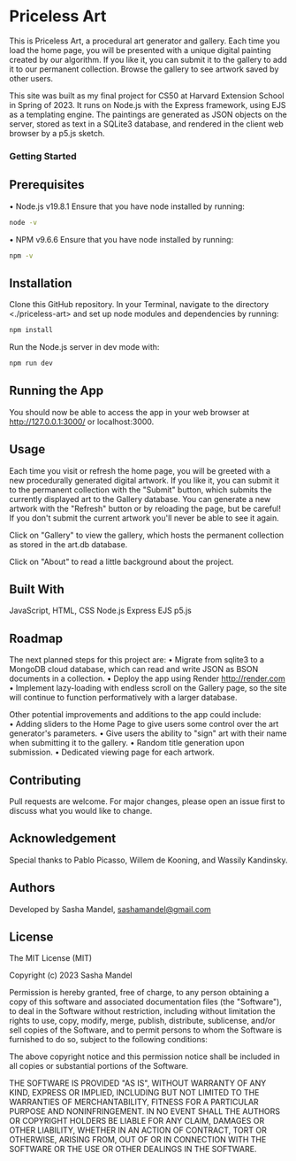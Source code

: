 # Priceless Art
This is Priceless Art, a procedural art generator and gallery. Each time you load the home page, you will be presented with a unique digital painting created by our algorithm. If you like it, you can submit it to the gallery to add it to our permanent collection. Browse the gallery to see artwork saved by other users.

This site was built as my final project for CS50 at Harvard Extension School in Spring of 2023. It runs on Node.js with the Express framework, using EJS as a templating engine. The paintings are generated as JSON objects on the server, stored as text in a SQLite3 database, and rendered in the client web browser by a p5.js sketch.

### Getting Started

## Prerequisites
• Node.js v19.8.1
Ensure that you have node installed by running:
```bash
node -v
```

• NPM v9.6.6
Ensure that you have node installed by running:
```bash
npm -v
```
## Installation
Clone this GitHub repository. In your Terminal, navigate to the directory <./priceless-art> and set up node modules and dependencies by running:
```bash
npm install
```

Run the Node.js server in dev mode with:
```bash
npm run dev
```

## Running the App
You should now be able to access the app in your web browser at http://127.0.0.1:3000/ or localhost:3000.

## Usage
Each time you visit or refresh the home page, you will be greeted with a new procedurally generated digital artwork. If you like it, you can submit it to the permanent collection with the "Submit" button, which submits the currently displayed art to the Gallery database. You can generate a new artwork with the "Refresh" button or by reloading the page, but be careful! If you don't submit the current artwork you'll never be able to see it again.

Click on "Gallery" to view the gallery, which hosts the permanent collection as stored in the art.db database.

Click on "About" to read a little background about the project.

## Built With
JavaScript, HTML, CSS
Node.js
Express
EJS
p5.js

## Roadmap
The next planned steps for this project are:
• Migrate from sqlite3 to a MongoDB cloud database, which can read and write JSON as BSON documents in a collection.
• Deploy the app using Render http://render.com
• Implement lazy-loading with endless scroll on the Gallery page, so the site will continue to function performatively with a larger database.

Other potential improvements and additions to the app could include:
• Adding sliders to the Home Page to give users some control over the art generator's parameters.
• Give users the ability to "sign" art with their name when submitting it to the gallery.
• Random title generation upon submission.
• Dedicated viewing page for each artwork.

## Contributing
Pull requests are welcome. For major changes, please open an issue first
to discuss what you would like to change.

## Acknowledgement
Special thanks to Pablo Picasso, Willem de Kooning, and Wassily Kandinsky.

## Authors
Developed by Sasha Mandel, sashamandel@gmail.com

## License
The MIT License (MIT)

Copyright (c) 2023 Sasha Mandel

Permission is hereby granted, free of charge, to any person obtaining a copy of this software and associated documentation files (the "Software"), to deal in the Software without restriction, including without limitation the rights to use, copy, modify, merge, publish, distribute, sublicense, and/or sell copies of the Software, and to permit persons to whom the Software is furnished to do so, subject to the following conditions:

The above copyright notice and this permission notice shall be included in all copies or substantial portions of the Software.

THE SOFTWARE IS PROVIDED "AS IS", WITHOUT WARRANTY OF ANY KIND, EXPRESS OR IMPLIED, INCLUDING BUT NOT LIMITED TO THE WARRANTIES OF MERCHANTABILITY, FITNESS FOR A PARTICULAR PURPOSE AND NONINFRINGEMENT. IN NO EVENT SHALL THE AUTHORS OR COPYRIGHT HOLDERS BE LIABLE FOR ANY CLAIM, DAMAGES OR OTHER LIABILITY, WHETHER IN AN ACTION OF CONTRACT, TORT OR OTHERWISE, ARISING FROM, OUT OF OR IN CONNECTION WITH THE SOFTWARE OR THE USE OR OTHER DEALINGS IN THE SOFTWARE.